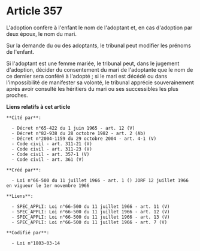 # Article 357

L'adoption confère à l'enfant le nom de l'adoptant et, en cas d'adoption par deux époux, le nom du mari.

Sur la demande du ou des adoptants, le tribunal peut modifier les prénoms de l'enfant.

Si l'adoptant est une femme mariée, le tribunal peut, dans le jugement d'adoption, décider du consentement du mari de
l'adoptante que le nom de ce dernier sera conféré à l'adopté ; si le mari est décédé ou dans l'impossibilité de manifester sa
volonté, le tribunal apprécie souverainement après avoir consulté les héritiers du mari ou ses successibles les plus proches.

**Liens relatifs à cet article**

	**Cité par**:

	  - Décret n°65-422 du 1 juin 1965 - art. 12 (V)
	  - Décret n°82-938 du 28 octobre 1982 - art. 2 (Ab)
	  - Décret n°2004-1159 du 29 octobre 2004 - art. 4-1 (V)
	  - Code civil - art. 311-21 (V)
	  - Code civil - art. 311-23 (V)
	  - Code civil - art. 357-1 (V)
	  - Code civil - art. 361 (V)

	**Créé par**:

	  - Loi n°66-500 du 11 juillet 1966 - art. 1 () JORF 12 juillet 1966 en vigueur le 1er novembre 1966

	**Liens**:

	  - SPEC_APPLI: Loi n°66-500 du 11 juillet 1966 - art. 11 (V)
	  - SPEC_APPLI: Loi n°66-500 du 11 juillet 1966 - art. 12 (V)
	  - SPEC_APPLI: Loi n°66-500 du 11 juillet 1966 - art. 13 (V)
	  - SPEC_APPLI: Loi n°66-500 du 11 juillet 1966 - art. 7 (V)

	**Codifié par**:

	  - Loi n°1803-03-14
